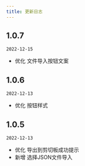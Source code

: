 ```yaml
---
title: 更新日志
---
```

## 1.0.7

`2022-12-15`

- 优化 文件导入按钮文案

## 1.0.6

`2022-12-13`

- 优化 按钮样式

## 1.0.5

`2022-12-13`

- 优化 导出到剪切板成功提示
- 新增 选择JSON文件导入